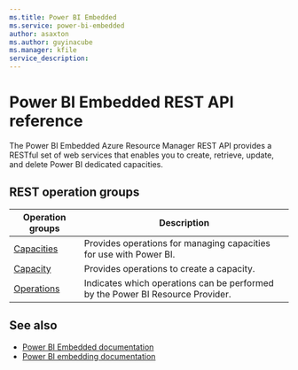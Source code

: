 ```yaml
---
ms.title: Power BI Embedded
ms.service: power-bi-embedded
author: asaxton
ms.author: guyinacube
ms.manager: kfile
service_description:
---
```

# Power BI Embedded REST API reference

The Power BI Embedded Azure Resource Manager REST API provides a RESTful set of web services that enables you to create, retrieve, update, and delete Power BI dedicated capacities.

## REST operation groups

| Operation groups                                                                  | Description                                                                       |
|-----------------------------------------------------------------------------------|-----------------------------------------------------------------------------------|
| [Capacities](~/docs-ref-autogen/power-bi-embedded/Capacities.yml) | Provides operations for managing capacities for use with Power BI. |
| [Capacity](~/docs-ref-autogen/power-bi-embedded/Capacity.yml) | Provides operations to create a capacity. |
| [Operations](~/docs-ref-autogen/power-bi-embedded/Operations.yml) | Indicates which operations can be performed by the Power BI Resource Provider. |

## See also

* [Power BI Embedded documentation](https://docs.microsoft.com/azure/power-bi-embedded/)
* [Power BI embedding documentation](https://powerbi.microsoft.com/documentation/powerbi-developer-embedding-content/)